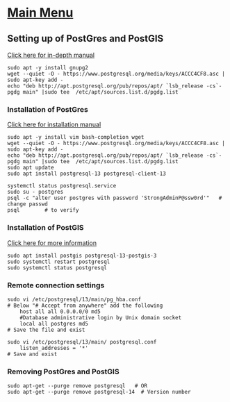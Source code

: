 # [Main Menu](index.html)

## Setting up of PostGres and PostGIS
[Click here for in-depth manual](https://computingforgeeks.com/how-to-install-postgis-on-ubuntu-linux/)

    sudo apt -y install gnupg2
    wget --quiet -O - https://www.postgresql.org/media/keys/ACCC4CF8.asc | sudo apt-key add -
    echo "deb http://apt.postgresql.org/pub/repos/apt/ `lsb_release -cs`-pgdg main" |sudo tee  /etc/apt/sources.list.d/pgdg.list
### Installation of PostGres
[Click here for installation manual](https://computingforgeeks.com/how-to-install-postgresql-13-on-ubuntu/)

    sudo apt -y install vim bash-completion wget
    wget --quiet -O - https://www.postgresql.org/media/keys/ACCC4CF8.asc | sudo apt-key add -
    echo "deb http://apt.postgresql.org/pub/repos/apt/ `lsb_release -cs`-pgdg main" |sudo tee  /etc/apt/sources.list.d/pgdg.list
    sudo apt update
    sudo apt install postgresql-13 postgresql-client-13
    
    systemctl status postgresql.service
    sudo su - postgres
    psql -c "alter user postgres with password 'StrongAdminP@ssw0rd'"   # change passwd
    psql        # to verify
### Installation of PostGIS

[Click here for more information](https://www.cybertec-postgresql.com/en/postgresql-getting-started-on-ubuntu/)

    sudo apt install postgis postgresql-13-postgis-3
    sudo systemctl restart postgresql
    sudo systemctl status postgresql

### Remote connection settings

    sudo vi /etc/postgresql/13/main/pg_hba.conf    
    # Below "# Accept from anywhere" add the following
        host all all 0.0.0.0/0 md5
        #Database administrative login by Unix domain socket
        local all postgres md5  
    # Save the file and exist

    sudo vi /etc/postgresql/13/main/ postgresql.conf
        listen_addresses = '*'
    # Save and exist

### Removing PostGres and PostGIS

    sudo apt-get --purge remove postgresql   # OR
    sudo apt-get --purge remove postgresql-14  # Version number
